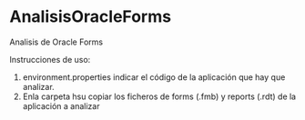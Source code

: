 # AnalisisOracleForms
Analisis de Oracle Forms

Instrucciones de uso:

1. environment.properties indicar el código de la aplicación que hay que analizar.
2. Enla carpeta hsu copiar los ficheros de forms (.fmb) y reports (.rdt) de la aplicación a analizar